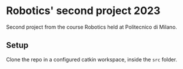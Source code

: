 # Robotics' second project 2023
Second project from the course Robotics held at Politecnico di Milano.

## Setup
Clone the repo in a configured catkin workspace, inside the `src` folder.
